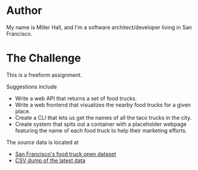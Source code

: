 # Author

My name is Miller Hall, and I'm a software architect/developer living in San Francisco.

# The Challenge

This is a freeform assignment.

Suggestions include
* Write a web API that returns a set of food trucks.
* Write a web frontend that visualizes the nearby food trucks for a given place.
* Create a CLI that lets us get the names of all the taco trucks in the city.
* Create system that spits out a container with a placeholder webpage featuring the name of each food truck to help their marketing efforts.

The source data is located at
* [San Francisco's food truck open dataset](https://data.sfgov.org/Economy-and-Community/Mobile-Food-Facility-Permit/rqzj-sfat/data) 
* [CSV dump of the latest data](https://data.sfgov.org/api/views/rqzj-sfat/rows.csv)
